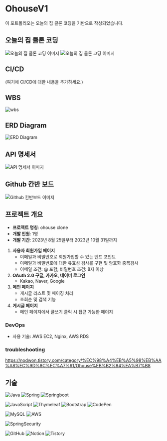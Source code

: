 # OhouseV1

이 포트폴리오는 오늘의 집 클론 코딩을 기반으로 작성되었습니다.



## 오늘의 집 클론 코딩

![오늘의 집 클론 코딩 이미지](https://github.com/nodwon/OhouseV1/assets/73088512/3c21c3c8-943b-4398-b87f-7340d144a1af)
![오늘의 집 클론 코딩 이미지](https://github.com/nodwon/OhouseV1/assets/73088512/3659f6aa-ecc5-448a-8b58-632256935e85)

## CI/CD

(여기에 CI/CD에 대한 내용을 추가하세요.)

## WBS

![wbs](https://github.com/nodwon/OhouseV1/assets/73088512/f026d6a4-f5bd-4051-95d4-6d88fe802376)

## ERD Diagram

![ERD Diagram](https://github.com/nodwon/OhouseV1/assets/73088512/8c61d38d-0dea-4afe-b343-42e96827b208)

## API 명세서

![API 명세서 이미지](https://github.com/nodwon/OhouseV1/assets/73088512/19103501-f9ff-4e75-b6b6-91dea5be04ca)

## Github 칸반 보드
![Github 칸반보드 이미지](https://github.com/nodwon/OhouseV1/assets/73088512/533505e9-fcf5-4b36-b092-9db2b4c0bcfe)


## 프로젝트 개요
- **프로젝트 명칭**: ohouse clone
- **개발 인원**: 1명
- **개발 기간**: 2023년 8월 25일부터 2023년 10월 31일까지
1. **사용자 회원가입 페이지**
    - 이메일과 비밀번호로 회원가입할 수 있는 엔드 포인트
    - 이메일과 비밀번호에 대한 유효성 검사를 구현 및 암호화 중복검사
    - 이메일 조건: @ 포함, 비밀번호 조건: 8자 이상
2. **OAuth 2.0 구글, 카카오, 네이버 로그인**
    - Kakao, Naver, Google
3. **메인 페이지**
    - 게시글 리스트 및 페이징 처리
    - 조회순 및 검색 기능
4. **게시글 페이지**
    - 메인 페이지에서 글쓰기 클릭 시 접근 가능한 페이지

### DevOps
- 사용 기술: AWS EC2, Nginx, AWS RDS
### troubleshooting
https://nodwon.tistory.com/category/%EC%98%A4%EB%A5%98%EB%AA%A8%EC%9D%8C%EC%A7%91/Ohouse%EB%B2%84%EA%B7%B8

## 기술
![Java](https://img.shields.io/badge/java-%23ED8B00.svg?style=for-the-badge&logo=openjdk&logoColor=white)
![Spring](https://img.shields.io/badge/spring-%236DB33F.svg?style=for-the-badge&logo=spring&logoColor=white)
![Springboot](https://img.shields.io/badge/springboot-%236DB33F.svg?style=for-the-badge&logo=spring&logoColor=white)

![JavaScript](https://img.shields.io/badge/javascript-%23323330.svg?style=for-the-badge&logo=javascript&logoColor=%23F7DF1E)
![Thymeleaf](https://img.shields.io/badge/Thymeleaf-%23005C0F.svg?style=for-the-badge&logo=Thymeleaf&logoColor=white)
![Bootstrap](https://img.shields.io/badge/bootstrap-%238511FA.svg?style=for-the-badge&logo=bootstrap&logoColor=white)
![CodePen](https://img.shields.io/badge/CodePen-white?style=for-the-badge&logo=codepen&logoColor=black)

![MySQL](https://img.shields.io/badge/mysql-%2300f.svg?style=for-the-badge&logo=mysql&logoColor=white)
![AWS](https://img.shields.io/badge/AWS-%23FF9900.svg?style=for-the-badge&logo=amazon-aws&logoColor=white)

![SpringSecurity](https://img.shields.io/badge/Spring_Security-6DB33F?style=for-the-badge&logo=Spring-Security&logoColor=white)

![GitHub](https://img.shields.io/badge/github-%23121011.svg?style=for-the-badge&logo=github&logoColor=white)
![Notion](https://img.shields.io/badge/Notion-%23000000.svg?style=for-the-badge&logo=notion&logoColor=white)
![Tistory](https://img.shields.io/badge/Tistory-FF5722?style=for-the-badge&logo=blogger&logoColor=white)
